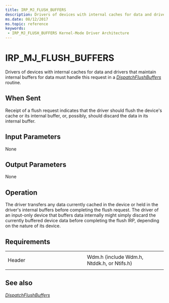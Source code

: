 ```yaml
---
title: IRP_MJ_FLUSH_BUFFERS
description: Drivers of devices with internal caches for data and drivers that maintain internal buffers for data must handle this request in a DispatchFlushBuffers routine.
ms.date: 08/12/2017
ms.topic: reference
keywords:
 - IRP_MJ_FLUSH_BUFFERS Kernel-Mode Driver Architecture
---
```


# IRP\_MJ\_FLUSH\_BUFFERS


Drivers of devices with internal caches for data and drivers that maintain internal buffers for data must handle this request in a [*DispatchFlushBuffers*](/windows-hardware/drivers/ddi/wdm/nc-wdm-driver_dispatch) routine.

## When Sent

Receipt of a flush request indicates that the driver should flush the device's cache or its internal buffer, or, possibly, should discard the data in its internal buffer.

## Input Parameters


None

## Output Parameters


None

## Operation

The driver transfers any data currently cached in the device or held in the driver's internal buffers before completing the flush request. The driver of an input-only device that buffers data internally might simply discard the currently buffered device data before completing the flush IRP, depending on the nature of its device.

## Requirements

<table>
<colgroup>
<col width="50%" />
<col width="50%" />
</colgroup>
<tbody>
<tr class="odd">
<td><p>Header</p></td>
<td>Wdm.h (include Wdm.h, Ntddk.h, or Ntifs.h)</td>
</tr>
</tbody>
</table>

## See also


[*DispatchFlushBuffers*](/windows-hardware/drivers/ddi/wdm/nc-wdm-driver_dispatch)

 

